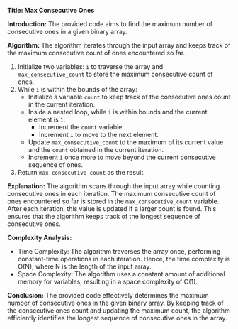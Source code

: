**Title: Max Consecutive Ones**

**Introduction:**
The provided code aims to find the maximum number of consecutive ones in a given binary array.

**Algorithm:**
The algorithm iterates through the input array and keeps track of the maximum consecutive count of ones encountered so far.

1. Initialize two variables: `i` to traverse the array and `max_consecutive_count` to store the maximum consecutive count of ones.
2. While `i` is within the bounds of the array:
   - Initialize a variable `count` to keep track of the consecutive ones count in the current iteration.
   - Inside a nested loop, while `i` is within bounds and the current element is `1`:
     - Increment the `count` variable.
     - Increment `i` to move to the next element.
   - Update `max_consecutive_count` to the maximum of its current value and the `count` obtained in the current iteration.
   - Increment `i` once more to move beyond the current consecutive sequence of ones.
3. Return `max_consecutive_count` as the result.

**Explanation:**
The algorithm scans through the input array while counting consecutive ones in each iteration. The maximum consecutive count of ones encountered so far is stored in the `max_consecutive_count` variable. After each iteration, this value is updated if a larger count is found. This ensures that the algorithm keeps track of the longest sequence of consecutive ones.

**Complexity Analysis:**
- Time Complexity: The algorithm traverses the array once, performing constant-time operations in each iteration. Hence, the time complexity is O(N), where N is the length of the input array.
- Space Complexity: The algorithm uses a constant amount of additional memory for variables, resulting in a space complexity of O(1).

**Conclusion:**
The provided code effectively determines the maximum number of consecutive ones in the given binary array. By keeping track of the consecutive ones count and updating the maximum count, the algorithm efficiently identifies the longest sequence of consecutive ones in the array.